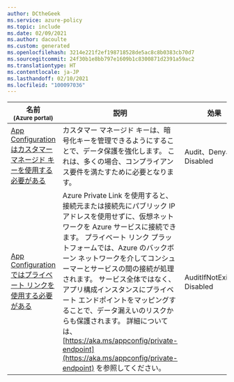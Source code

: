 ```yaml
---
author: DCtheGeek
ms.service: azure-policy
ms.topic: include
ms.date: 02/09/2021
ms.author: dacoulte
ms.custom: generated
ms.openlocfilehash: 3214e221f2ef198718528de5ac8c8b0383cb70d7
ms.sourcegitcommit: 24f30b1e8bb797e1609b1c8300871d2391a59ac2
ms.translationtype: HT
ms.contentlocale: ja-JP
ms.lasthandoff: 02/10/2021
ms.locfileid: "100097036"
---
```

|名前<br /><sub>(Azure portal)</sub> |説明 |効果 |Version<br /><sub>(GitHub)</sub> |
|---|---|---|---|
|[App Configuration はカスタマー マネージド キーを使用する必要がある](https://portal.azure.com/#blade/Microsoft_Azure_Policy/PolicyDetailBlade/definitionId/%2Fproviders%2FMicrosoft.Authorization%2FpolicyDefinitions%2F967a4b4b-2da9-43c1-b7d0-f98d0d74d0b1) |カスタマー マネージド キーは、暗号化キーを管理できるようにすることで、データ保護を強化します。 これは、多くの場合、コンプライアンス要件を満たすために必要となります。 |Audit、Deny、Disabled |[1.1.0](https://github.com/Azure/azure-policy/blob/master/built-in-policies/policyDefinitions/App%20Configuration/CustomerManagedKey_Audit.json) |
|[App Configuration ではプライベート リンクを使用する必要がある](https://portal.azure.com/#blade/Microsoft_Azure_Policy/PolicyDetailBlade/definitionId/%2Fproviders%2FMicrosoft.Authorization%2FpolicyDefinitions%2Fca610c1d-041c-4332-9d88-7ed3094967c7) |Azure Private Link を使用すると、接続元または接続先にパブリック IP アドレスを使用せずに、仮想ネットワークを Azure サービスに接続できます。 プライベート リンク プラットフォームでは、Azure のバックボーン ネットワークを介してコンシューマーとサービスの間の接続が処理されます。 サービス全体ではなく、アプリ構成インスタンスにプライベート エンドポイントをマッピングすることで、データ漏えいのリスクからも保護されます。 詳細については、[https://aka.ms/appconfig/private-endpoint](https://aka.ms/appconfig/private-endpoint) を参照してください。 |AuditIfNotExists、Disabled |[1.0.2](https://github.com/Azure/azure-policy/blob/master/built-in-policies/policyDefinitions/App%20Configuration/PrivateLink_Audit.json) |
